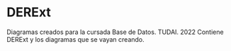 # DERExt
Diagramas creados para la cursada Base de Datos. TUDAI. 2022
Contiene DERExt y los diagramas que se vayan creando.
